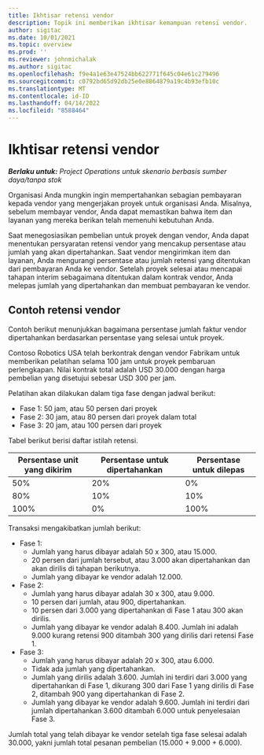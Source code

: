 ```yaml
---
title: Ikhtisar retensi vendor
description: Topik ini memberikan ikhtisar kemampuan retensi vendor.
author: sigitac
ms.date: 10/01/2021
ms.topic: overview
ms.prod: ''
ms.reviewer: johnmichalak
ms.author: sigitac
ms.openlocfilehash: f9e4a1e63e47524bb622771f645c04e61c279496
ms.sourcegitcommit: c0792bd65d92db25e0e8864879a19c4b93efb10c
ms.translationtype: MT
ms.contentlocale: id-ID
ms.lasthandoff: 04/14/2022
ms.locfileid: "8588464"
---
```

# <a name="vendor-retention-overview"></a>Ikhtisar retensi vendor

_**Berlaku untuk:** Project Operations untuk skenario berbasis sumber daya/tanpa stok_

Organisasi Anda mungkin ingin mempertahankan sebagian pembayaran kepada vendor yang mengerjakan proyek untuk organisasi Anda. Misalnya, sebelum membayar vendor, Anda dapat memastikan bahwa item dan layanan yang mereka berikan telah memenuhi kebutuhan Anda.

Saat menegosiasikan pembelian untuk proyek dengan vendor, Anda dapat menentukan persyaratan retensi vendor yang mencakup persentase atau jumlah yang akan dipertahankan. Saat vendor mengirimkan item dan layanan, Anda mengurangi persentase atau jumlah retensi yang ditentukan dari pembayaran Anda ke vendor. Setelah proyek selesai atau mencapai tahapan interim sebagaimana ditentukan dalam kontrak vendor, Anda melepas jumlah yang dipertahankan dan membuat pembayaran ke vendor.

## <a name="vendor-retention-example"></a>Contoh retensi vendor

Contoh berikut menunjukkan bagaimana persentase jumlah faktur vendor dipertahankan berdasarkan persentase yang selesai untuk proyek.

Contoso Robotics USA telah berkontrak dengan vendor Fabrikam untuk memberikan pelatihan selama 100 jam untuk proyek pembaruan perlengkapan. Nilai kontrak total adalah USD 30.000 dengan harga pembelian yang disetujui sebesar USD 300 per jam.

Pelatihan akan dilakukan dalam tiga fase dengan jadwal berikut:

- Fase 1: 50 jam, atau 50 persen dari proyek
- Fase 2: 30 jam, atau 80 persen dari proyek dalam total
- Fase 3: 20 jam, atau 100 persen dari proyek

Tabel berikut berisi daftar istilah retensi.

| **Persentase unit yang dikirim** | **Persentase untuk dipertahankan** | **Persentase untuk dilepas** |
| --- | --- | --- |
| 50% | 20% | 0% |
| 80% | 10% | 10% |
| 100% | 0% | 100% |

Transaksi mengakibatkan jumlah berikut:

- Fase 1:
  - Jumlah yang harus dibayar adalah 50 x 300, atau 15.000.
  - 20 persen dari jumlah tersebut, atau 3.000 akan dipertahankan dan akan dirilis di tahapan berikutnya.
  - Jumlah yang dibayar ke vendor adalah 12.000.
- Fase 2:
  - Jumlah yang harus dibayar adalah 30 x 300, atau 9.000.
  - 10 persen dari jumlah, atau 900, dipertahankan.
  - 10 persen dari 3.000 yang dipertahankan di Fase 1 atau 300 akan dirilis.
  - Jumlah yang dibayar ke vendor adalah 8.400. Jumlah ini adalah 9.000 kurang retensi 900 ditambah 300 yang dirilis dari retensi Fase 1.
- Fase 3:
  - Jumlah yang harus dibayar adalah 20 x 300, atau 6.000.
  - Tidak ada jumlah yang dipertahankan.
  - Jumlah yang dirilis adalah 3.600. Jumlah ini terdiri dari 3.000 yang dipertahankan di Fase 1, dikurang 300 dari Fase 1 yang dirilis di Fase 2, ditambah 900 yang dipertahankan di Fase 2.
  - Jumlah yang dibayar ke vendor adalah 9.600. Jumlah ini terdiri dari jumlah dipertahankan 3.600 ditambah 6.000 untuk penyelesaian Fase 3.

Jumlah total yang telah dibayar ke vendor setelah tiga fase selesai adalah 30.000, yakni jumlah total pesanan pembelian (15.000 + 9.000 + 6.000).
